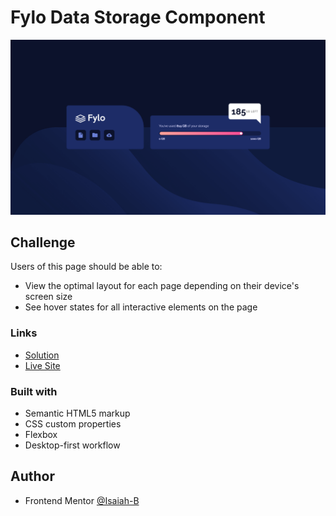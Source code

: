 # Fylo Data Storage Component

![](images/screenshot.png)

## Challenge

Users of this page should be able to:

- View the optimal layout for each page depending on their device's screen size
- See hover states for all interactive elements on the page

### Links

- [Solution]()
- [Live Site]()

### Built with

- Semantic HTML5 markup
- CSS custom properties
- Flexbox
- Desktop-first workflow

## Author

- Frontend Mentor [@Isaiah-B](https://www.frontendmentor.io/profile/Isaiah-B)
